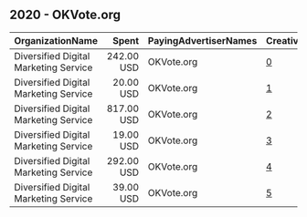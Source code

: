## 2020 - OKVote.org 
|OrganizationName|Spent|PayingAdvertiserNames|CreativeUrls|Impressions|Genders|AgeBrackets|CountryCodes|BillingAddresses|CandidateBallotInformation|
|:---|---:|:---|:---|---:|:---|:---|:---|:---|:---|
|Diversified Digital Marketing Service|242.00 USD|OKVote.org|[0](https://www.snap.com/political-ads/asset/fea902778f7a18d405113a9058590f2534ca4f25510ef026e44ab02932c42d38?mediaType=jpeg)|110,836|MALE|18-34|united states|"5083 Lake Breeze Rd.,Grove,74344,US"||
|Diversified Digital Marketing Service|20.00 USD|OKVote.org|[1](https://www.snap.com/political-ads/asset/f450a8c7154c9ab689a6944c0fc2f99757e2faaa1f30b4b21866580ad8dcb282?mediaType=png)|10,018|FEMALE|18-34|united states|"5083 Lake Breeze Rd.,Grove,74344,US"||
|Diversified Digital Marketing Service|817.00 USD|OKVote.org|[2](https://www.snap.com/political-ads/asset/c17d792091b399b1c7a50da000a1283336130195878503dc720270f079c87aed?mediaType=jpeg)|562,474|||united states|"5083 Lake Breeze Rd.,Grove,74344,US"||
|Diversified Digital Marketing Service|19.00 USD|OKVote.org|[3](https://www.snap.com/political-ads/asset/2485be0b47771407bfeb94795c340254544d7d189bff09e0bdea0298dfce14c1?mediaType=png)|9,839|FEMALE|18-34|united states|"5083 Lake Breeze Rd.,Grove,74344,US"||
|Diversified Digital Marketing Service|292.00 USD|OKVote.org|[4](https://www.snap.com/political-ads/asset/8ef0b749f58b4091f842fd496c21034a5d0ea747f3709fec6e5fe3e9c6010be8?mediaType=jpeg)|119,141|FEMALE|18-34|united states|"5083 Lake Breeze Rd.,Grove,74344,US"||
|Diversified Digital Marketing Service|39.00 USD|OKVote.org|[5](https://www.snap.com/political-ads/asset/f450a8c7154c9ab689a6944c0fc2f99757e2faaa1f30b4b21866580ad8dcb282?mediaType=png)|19,536|MALE|18-34|united states|"5083 Lake Breeze Rd.,Grove,74344,US"||
